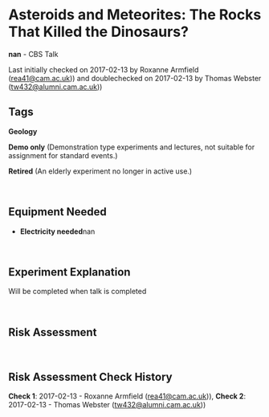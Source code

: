 # Asteroids and Meteorites: The Rocks That Killed the Dinosaurs?

**nan** - CBS Talk

Last initially checked on 2017-02-13 by Roxanne Armfield (rea41@cam.ac.uk)) and doublechecked on 2017-02-13 by Thomas Webster (tw432@alumni.cam.ac.uk))

## Tags
<!--- Start Tags (DO NOT REMOVE THIS COMMENT) --->

**Geology**

**Demo only** (Demonstration type experiments and lectures, not suitable for assignment for standard events.)

**Retired** (An elderly experiment no longer in active use.)
<!--- End Tags (DO NOT REMOVE THIS COMMENT) --->

<br/>

## Equipment Needed 
- **Electricity needed**nan

<br/>

## Experiment Explanation 

Will be completed when talk is completed

<br/>

## Risk Assessment



<br/>

## Risk Assessment Check History 

**Check 1**: 2017-02-13 - Roxanne Armfield (rea41@cam.ac.uk)), **Check 2**: 2017-02-13 - Thomas Webster (tw432@alumni.cam.ac.uk))